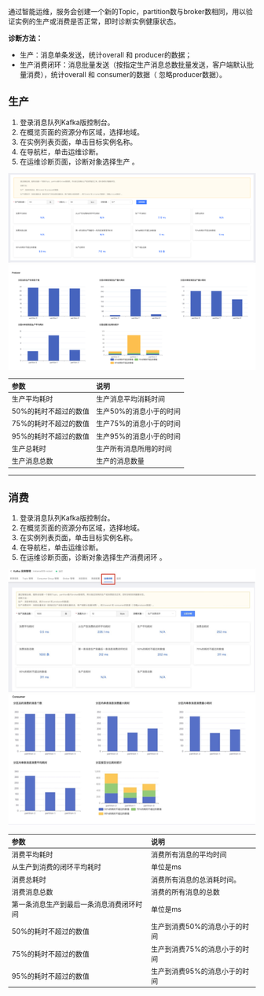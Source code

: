 通过智能运维，服务会创建一个新的Topic，partition数与broker数相同，用以验证实例的生产或消费是否正常，即时诊断实例健康状态。

**诊断方法：**
- 生产：消息单条发送，统计overall 和 producer的数据；
- 生产消费闭环：消息批量发送（按指定生产消息总数批量发送，客户端默认批量消费），统计overall 和 consumer的数据（ 忽略producer数据）。

## 生产
1. 登录消息队列Kafka版控制台。
2. 在概览页面的资源分布区域，选择地域。
3. 在实例列表页面，单击目标实例名称。
4. 在导航栏，单击运维诊断。
5. 在运维诊断页面，诊断对象选择生产 。


![运维诊断1](/documentation/Middleware/JCS-for-Kafka/image/intelligenceOperation-consumer1.jpg)
![运维诊断2](/documentation/Middleware/JCS-for-Kafka/image/intelligenceOperation-consumer2.jpg)

|参数| 说明 | 
|:--|:---|
| 生产平均耗时 |生产消息平均消耗时间|
|  50%的耗时不超过的数值 |  生产50%的消息小于的时间| 
|  75%的耗时不超过的数值 |  生产75%的消息小于的时间| 
|  95%的耗时不超过的数值	| 生产95%的消息小于的时间| 
| 生产总耗时	| 生产所有消息所用的时间| 
| 生产消息总数	| 生产的消息数量| 
***


## 消费
1. 登录消息队列Kafka版控制台。
2. 在概览页面的资源分布区域，选择地域。
3. 在实例列表页面，单击目标实例名称。
4. 在导航栏，单击运维诊断。
5. 在运维诊断页面，诊断对象选择生产消费闭环 。

![运维诊断3](/documentation/Middleware/JCS-for-Kafka/image/intelligenceOperation-producter.jpg)
![运维诊断4](/documentation/Middleware/JCS-for-Kafka/image/intelligenceOperation-producter2.jpg)

|参数| 说明 | 
|:--|:---|
|消费平均耗时 |消费所有消息的平均时间|
|  从生产到消费的闭环平均耗时 |  单位是ms| 
|  消费总耗时 |  消费所有消息的总消耗时间。| 
| 消费消息总数	| 消费的所有消息的总数| 
| 第一条消息生产到最后一条消息消费闭环时间	| 单位是ms| 
|  50%的耗时不超过的数值 |  生产到消费50%的消息小于的时间| 
|  75%的耗时不超过的数值 |  生产到消费75%的消息小于的时间| 
|  95%的耗时不超过的数值	| 生产到消费95%的消息小于的时间| 

